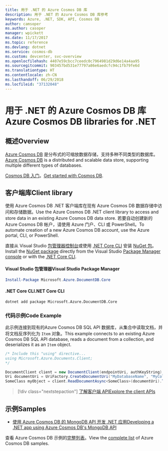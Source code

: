 ```yaml
---
title: 用于 .NET 的 Azure Cosmos DB 库
description: 用于 .NET 的 Azure Cosmos DB 库参考
keywords: Azure, .NET, SDK, API, Cosmos DB
author: camsoper
ms.author: casoper
manager: wpickett
ms.date: 11/17/2017
ms.topic: reference
ms.devlang: dotnet
ms.service: cosmos-db
ms.custom: devcenter, svc-overview
ms.openlocfilehash: 4407e59cbcc7ceedc0c7964981d29d6e14a4aa95
ms.sourcegitcommit: 903457bd531e77797a86e6aedcfc94c1fb79fe6d
ms.translationtype: HT
ms.contentlocale: zh-CN
ms.lasthandoff: 06/29/2018
ms.locfileid: "37132048"
---
```

# <a name="azure-cosmos-db-libraries-for-net"></a><span data-ttu-id="9fca8-104">用于 .NET 的 Azure Cosmos DB 库</span><span class="sxs-lookup"><span data-stu-id="9fca8-104">Azure Cosmos DB libraries for .NET</span></span>

## <a name="overview"></a><span data-ttu-id="9fca8-105">概述</span><span class="sxs-lookup"><span data-stu-id="9fca8-105">Overview</span></span>

<span data-ttu-id="9fca8-106">[Azure Cosmos DB](https://docs.microsoft.com/azure/cosmos-db/introduction) 是分布式的可缩放数据存储，支持多种不同类型的数据库。</span><span class="sxs-lookup"><span data-stu-id="9fca8-106">[Azure Cosmos DB](https://docs.microsoft.com/azure/cosmos-db/introduction) is a distributed and scalable data store, supporting multiple different types of databases.</span></span>

<span data-ttu-id="9fca8-107">[Cosmos DB 入门](https://docs.microsoft.com/azure/cosmos-db/create-sql-api-dotnet)。</span><span class="sxs-lookup"><span data-stu-id="9fca8-107">[Get started with Cosmos DB](https://docs.microsoft.com/azure/cosmos-db/create-sql-api-dotnet).</span></span>

## <a name="client-library"></a><span data-ttu-id="9fca8-108">客户端库</span><span class="sxs-lookup"><span data-stu-id="9fca8-108">Client library</span></span>

<span data-ttu-id="9fca8-109">使用 Azure Cosmos DB .NET 客户端库在现有 Azure Cosmos DB 数据存储中访问和存储数据。</span><span class="sxs-lookup"><span data-stu-id="9fca8-109">Use the Azure Cosmos DB .NET client library to access and store data in an existing Azure Cosmos DB data store.</span></span>  <span data-ttu-id="9fca8-110">若要自动创建新的 Azure Cosmos DB 帐户，请使用 Azure 门户、CLI 或 PowerShell。</span><span class="sxs-lookup"><span data-stu-id="9fca8-110">To automate creation of a new Azure Cosmos DB account, use the Azure portal, CLI, or PowerShell.</span></span>

<span data-ttu-id="9fca8-111">直接从 Visual Studio [包管理器控制台][PackageManager]或使用 [.NET Core CLI][DotNetCLI] 安装 [NuGet 包](https://www.nuget.org/packages/Microsoft.Azure.DocumentDB.Core)。</span><span class="sxs-lookup"><span data-stu-id="9fca8-111">Install the [NuGet package](https://www.nuget.org/packages/Microsoft.Azure.DocumentDB.Core) directly from the Visual Studio [Package Manager console][PackageManager] or with the [.NET Core CLI][DotNetCLI].</span></span>

#### <a name="visual-studio-package-manager"></a><span data-ttu-id="9fca8-112">Visual Studio 包管理器</span><span class="sxs-lookup"><span data-stu-id="9fca8-112">Visual Studio Package Manager</span></span>

```powershell
Install-Package Microsoft.Azure.DocumentDB.Core
```

#### <a name="net-core-cli"></a><span data-ttu-id="9fca8-113">.NET Core CLI</span><span class="sxs-lookup"><span data-stu-id="9fca8-113">.NET Core CLI</span></span>

```bash
dotnet add package Microsoft.Azure.DocumentDB.Core
```

### <a name="code-example"></a><span data-ttu-id="9fca8-114">代码示例</span><span class="sxs-lookup"><span data-stu-id="9fca8-114">Code Example</span></span>

<span data-ttu-id="9fca8-115">此示例连接到现有的Azure Cosmos DB SQL API 数据库，从集合中读取文档，并将文档反序列化为 `Item` 对象。</span><span class="sxs-lookup"><span data-stu-id="9fca8-115">This example connects to an existing Azure Cosmos DB SQL API database, reads a document from a collection, and deserializes it as an `Item` object.</span></span>   

```csharp
/* Include this "using" directive...
using Microsoft.Azure.Documents.Client;
*/

DocumentClient client = new DocumentClient(endpointUri, authKeyString);
Uri documentUri = UriFactory.CreateDocumentUri("MyDatabaseName", "MyCollectionName", "DocumentId");
SomeClass myObject = client.ReadDocumentAsync<SomeClass>(documentUri).ToString().Result;
```

> [!div class="nextstepaction"]
> [<span data-ttu-id="9fca8-116">了解客户端 API</span><span class="sxs-lookup"><span data-stu-id="9fca8-116">Explore the client APIs</span></span>](/dotnet/api/overview/azure/cosmosdb/client)

## <a name="samples"></a><span data-ttu-id="9fca8-117">示例</span><span class="sxs-lookup"><span data-stu-id="9fca8-117">Samples</span></span>

* [<span data-ttu-id="9fca8-118">使用 Azure Cosmos DB 的 MongoDB API 开发 .NET 应用</span><span class="sxs-lookup"><span data-stu-id="9fca8-118">Developing a .NET app using Azure Cosmos DB's MongoDB API</span></span>](https://azure.microsoft.com/resources/samples/azure-cosmos-db-mongodb-dotnet-getting-started/)

<span data-ttu-id="9fca8-119">查看 Azure Cosmos DB 示例的[完整列表](https://azure.microsoft.com/resources/samples/?platform=dotnet&term=cosmosdb)。</span><span class="sxs-lookup"><span data-stu-id="9fca8-119">View the [complete list](https://azure.microsoft.com/resources/samples/?platform=dotnet&term=cosmosdb) of Azure Cosmos DB samples.</span></span>

[PackageManager]: https://docs.microsoft.com/nuget/tools/package-manager-console
[DotNetCLI]: https://docs.microsoft.com/dotnet/core/tools/dotnet-add-package
